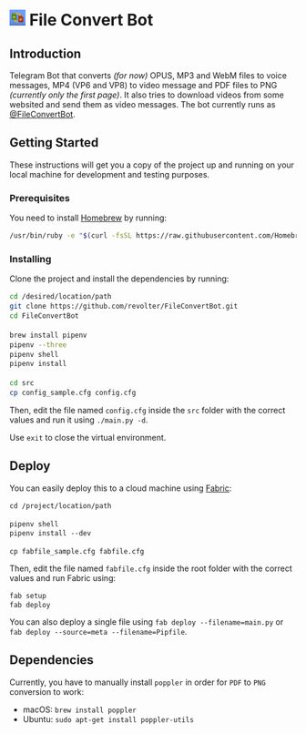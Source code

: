 # <img src="/images/logo.png" width="28"/> File Convert Bot

## Introduction

Telegram Bot that converts _(for now)_ OPUS, MP3 and WebM files to voice messages, MP4 (VP6 and VP8) to video message and PDF files to PNG _(currently only the first page)_. It also tries to download videos from some websited and send them as video messages. The bot currently runs as [@FileConvertBot](https://t.me/FileConvertBot).

## Getting Started

These instructions will get you a copy of the project up and running on your local machine for development and testing purposes.

### Prerequisites

You need to install [Homebrew](https://brew.sh) by running:

```sh
/usr/bin/ruby -e "$(curl -fsSL https://raw.githubusercontent.com/Homebrew/install/master/install)"
```

### Installing

Clone the project and install the dependencies by running:

```sh
cd /desired/location/path
git clone https://github.com/revolter/FileConvertBot.git
cd FileConvertBot

brew install pipenv
pipenv --three
pipenv shell
pipenv install

cd src
cp config_sample.cfg config.cfg
```

Then, edit the file named `config.cfg` inside the `src` folder with the correct values and run it using `./main.py -d`.

Use `exit` to close the virtual environment.

## Deploy

You can easily deploy this to a cloud machine using [Fabric](http://fabfile.org):

```
cd /project/location/path

pipenv shell
pipenv install --dev

cp fabfile_sample.cfg fabfile.cfg
```

Then, edit the file named `fabfile.cfg` inside the root folder with the correct values and run Fabric using:

```
fab setup
fab deploy
```

You can also deploy a single file using `fab deploy --filename=main.py` or `fab deploy --source=meta --filename=Pipfile`.

## Dependencies

Currently, you have to manually install `poppler` in order for `PDF` to `PNG` conversion to work:

- macOS: `brew install poppler`
- Ubuntu: `sudo apt-get install poppler-utils`
